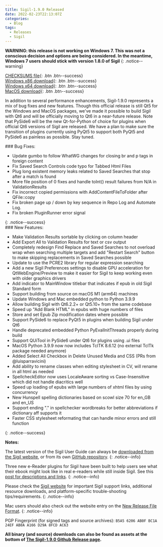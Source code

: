 ```yaml
---
title: Sigil-1.9.0 Released
date: 2022-02-23T22:13:07Z
categories:
  - Blog
tags:
  - Releases
  - Sigil
---
```


**WARNING: this release is not working on Windows 7. This was not a conscious decision and options are being considered. In the meantime, Windows 7 users should stick with version 1.8.0 of Sigil**
{: .notice--warning}

[CHECKSUMS file](https://github.com/Sigil-Ebook/Sigil/releases/download/1.9.0/Sigil-1.9.0-CHECKSUMS.sha256.txt){: .btn .btn--success}<br/>
[Windows x86 download](https://github.com/Sigil-Ebook/Sigil/releases/download/1.9.0/Sigil-1.9.0-Windows-Setup.exe){: .btn .btn--success}<br/>
[Windows x64 download](https://github.com/Sigil-Ebook/Sigil/releases/download/1.9.0/Sigil-1.9.0-Windows-x64-Setup.exe){: .btn .btn--success}<br/>
[MacOS download](https://github.com/Sigil-Ebook/Sigil/releases/download/1.9.0/Sigil.app-1.9.0-Mac.txz){: .btn .btn--success}

In addition to several performance enhancements, Sigil-1.9.0 represents a mix of bug fixes and new features. Though this official release is still Qt5 for the Windows and MacOS packages, we've made it possible to build Sigil with Qt6 and will be officially moving to Qt6 in a near-future release. Note that PySide6 will be the new Qt-for-Python of choice for plugins when official Qt6 versions of Sigil are released. We have a plan to make sure the transition of plugins currently using PyQt5 to support both PyQt5 and PySide6 as painless as possible. Stay tuned.

<div markdown="1">
### Bug Fixes:

* Update gumbo to follow WhatWG changes for closing br and p tags in foreign content
* Fix Saved Search Controls code typo for Tabbed Html Files
* Plug long existent memory leaks related to Saved Searches that stop after a match is found
* More file position of 0 fixes and handle toInt() result failures from N/A in ValidationResults
* Fix incorrect copied permissions with AddContentFileToFolder after QFile::copy
* Fix broken page up / down by key sequence in Repo Log and Automate Log.
* Fix broken PluginRunner error signal
</div>
{: .notice--success}

<div markdown="1">
### New Features:

* Make Validation Results sortable by clicking on column header
* Add Export All to Validation Results for text or csv output
* Completely redesign Find Replace and Saved Searches to not overload wrap when searching multiple targets and add "Restart Search" button to make skipping replacements in Saved Searches possible
* Update to use the PCRE2 library for regular expression searching
* Add a new Sigil Preferences settings to disable GPU acceleration for QtWebEngine/Preview to make it easier for Sigil to keep working even with older graphics drivers
* Add indicator to MainWindow titlebar that indicates if epub in old Sigil Standard form
* Support building from source on macOS M1 (arm64) machines
* Update Windows and Mac embedded python to Python 3.9.9
* Allow building Sigil with Qt6.2.2+ or Qt5.10+ from the same codebase
* Speed up "Add Blank HTML" in epubs with huge numbers of files
* Store and set Epub Zip modification dates where possible
* Support PySide6 to replace PyQt5 in plugins when building Sigil under Qt6
* Handle deprecated embedded Python PyEvalInitThreads properly during build
* Support QUiTool in PySide6 under Qt6 for plugins using .ui files
* MacOS Python 3.9.9 now now includes TclTK 8.6.12 (no external TclTk package needed anymore)
* Added Select All Checkbox in Delete Unused Media and CSS (PRs from @luisparravicini)
* Add ability to rename classes when editing stylesheet in CV, will rename in all html as needed     
* SpellcheckEditor now uses LocaleAware sorting vs Case-Insensitive which did not handle diacritics well
* Speed up loading of epubs with large numbers of xhtml files by using concurrency
* New Hunspell spelling dictionaries based on scowl size 70 for en_GB and en_US
* Support ending "." in spellchecker wordbreaks for better abbreviations if dictionary aff supports it
* Faster CSS stylesheet reformating that can handle minor errors and still function
</div>
{: .notice--success}

__Notes:__

The latest version of the Sigil User Guide can always be [downloaded from the Sigil website](https://sigil-ebook.com/sigil/guide), or from its own [GitHub repository](https://github.com/Sigil-Ebook/sigil-user-guide/releases/latest).
{: .notice--info}

Three new e-Reader plugins for Sigil have been built to help users see what their ebook might look like in real e-readers while still inside Sigil. See this [post for descriptions and links](https://www.mobileread.com/forums/showthread.php?t=339678).
{: .notice--info}

Please check the [Sigil website](https://sigil-ebook.com/sigil) for important Sigil support links, additional resource downloads, and platform-specific trouble-shooting tips/requirements.
{: .notice--info}

Mac users should also check out the website entry on the [New Release File Format](https://sigil-ebook.com/sigil/tips/#new-release-file-format-starting-with-sigil-0918).
{: .notice--info}


PGP Fingerprint (for signed tags and source archives): `B5A5 6206 AB0F BC1A 24EF AB8A A166 D29A 8FCD AC63`

__All binary (and source) downloads can also be found as assets at the bottom of [The Sigil-1.9.0 Github Release page](https://github.com/Sigil-Ebook/Sigil/releases/tag/1.9.0).__

